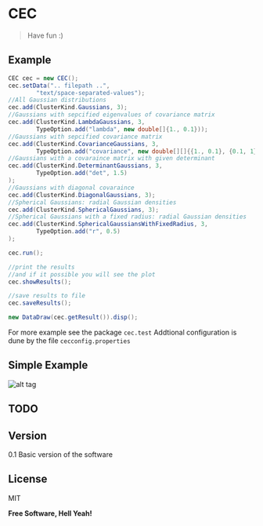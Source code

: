 CEC
===



> Have fun :)

Example
--------------

```java
CEC cec = new CEC();
cec.setData(".. filepath ..", 
		"text/space-separated-values");
//All Gaussian distributions
cec.add(ClusterKind.Gaussians, 3);
//Gaussians with sepcified eigenvalues of covariance matrix
cec.add(ClusterKind.LambdaGaussians, 3,
		TypeOption.add("lambda", new double[]{1., 0.1}));
//Gaussians with sepcified covariance matrix
cec.add(ClusterKind.CovarianceGaussians, 3,
		TypeOption.add("covariance", new double[][]{{1., 0.1}, {0.1, 1}}));
//Gaussians with a covaraince matrix with given determinant
cec.add(ClusterKind.DeterminantGaussians, 3,
		TypeOption.add("det", 1.5)
);
//Gaussians with diagonal covaraince
cec.add(ClusterKind.DiagonalGaussians, 3);
//Spherical Gaussians: radial Gaussian densities
cec.add(ClusterKind.SphericalGaussians, 3);
//Spherical Gaussians with a fixed radius: radial Gaussian densities
cec.add(ClusterKind.SphericalGaussiansWithFixedRadius, 3,
		TypeOption.add("r", 0.5)
);

cec.run();

//print the results
//and if it possible you will see the plot
cec.showResults();

//save results to file
cec.saveResults();

new DataDraw(cec.getResult()).disp(); 
```
For more example see the package ```cec.test``` 
Addtional configuration is dune by the file ```cecconfig.properties```

Simple Example
--------------
![alt tag](https://raw.github.com/kmisztal/CEC/master/img/mouse.png)


TODO
----


Version
----

0.1 Basic version of the software


License
----

MIT


**Free Software, Hell Yeah!**